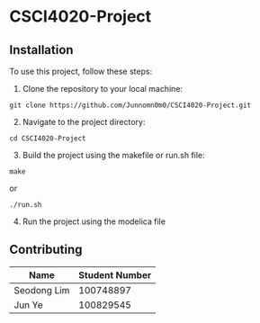 # CSCI4020-Project


## Installation

To use this project, follow these steps:

1. Clone the repository to your local machine:

```
git clone https://github.com/Junnomn0m0/CSCI4020-Project.git
```

2. Navigate to the project directory:

```
cd CSCI4020-Project
```

3. Build the project using the makefile or run.sh file:

```
make
```
or
```
./run.sh
```

4. Run the project using the modelica file

## Contributing

| Name          | Student Number |
|---------------|----------------|
| Seodong Lim	     | 100748897      |
| Jun Ye    | 100829545     |
